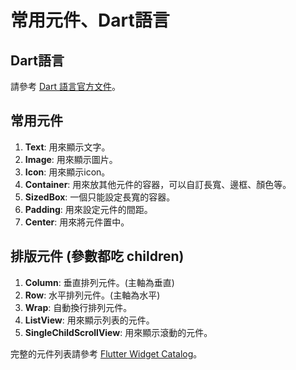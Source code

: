 # 常用元件、Dart語言

## Dart語言
請參考 [Dart 語言官方文件](https://dart.dev/language)。
## 常用元件
1. **Text**: 用來顯示文字。
2. **Image**: 用來顯示圖片。
3. **Icon**: 用來顯示icon。
4. **Container**: 用來放其他元件的容器，可以自訂長寬、邊框、顏色等。
5. **SizedBox**: 一個只能設定長寬的容器。
6. **Padding**: 用來設定元件的間距。
7. **Center**: 用來將元件置中。

## 排版元件 (參數都吃 children)
1. **Column**: 垂直排列元件。(主軸為垂直)
2. **Row**: 水平排列元件。(主軸為水平)
3. **Wrap**: 自動換行排列元件。
4. **ListView**: 用來顯示列表的元件。
5. **SingleChildScrollView**: 用來顯示滾動的元件。

完整的元件列表請參考 [Flutter Widget Catalog](https://docs.flutter.dev/ui/widgets)。
